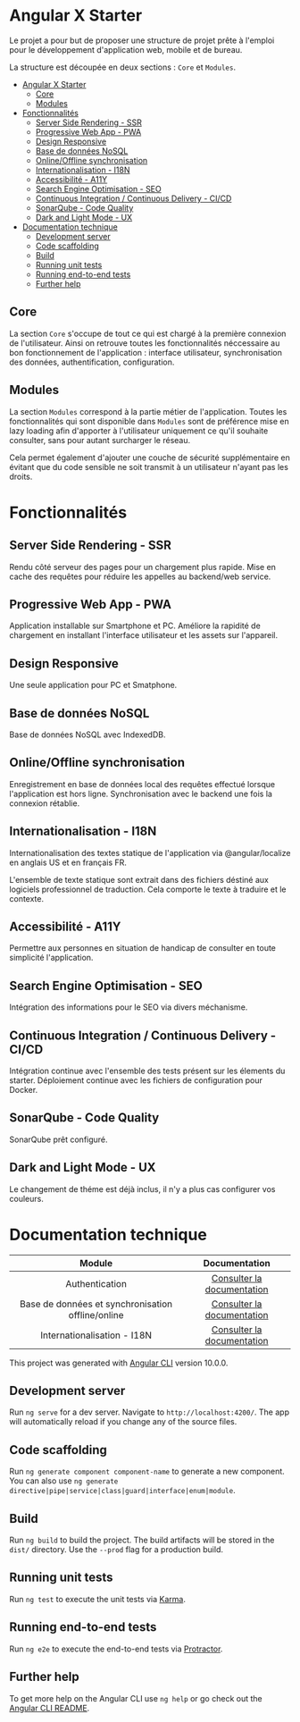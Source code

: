 # Angular X Starter

Le projet a pour but de proposer une structure de projet prête à l'emploi pour le développement d'application web, mobile et de bureau.

La structure est découpée en deux sections : `Core` et `Modules`.

- [Angular X Starter](#angular-x-starter)
  - [Core](#core)
  - [Modules](#modules)
- [Fonctionnalités](#fonctionnalités)
  - [Server Side Rendering - SSR](#server-side-rendering---ssr)
  - [Progressive Web App - PWA](#progressive-web-app---pwa)
  - [Design Responsive](#design-responsive)
  - [Base de données NoSQL](#base-de-données-nosql)
  - [Online/Offline synchronisation](#onlineoffline-synchronisation)
  - [Internationalisation - I18N](#internationalisation---i18n)
  - [Accessibilité - A11Y](#accessibilité---a11y)
  - [Search Engine Optimisation - SEO](#search-engine-optimisation---seo)
  - [Continuous Integration / Continuous Delivery - CI/CD](#continuous-integration--continuous-delivery---cicd)
  - [SonarQube - Code Quality](#sonarqube---code-quality)
  - [Dark and Light Mode - UX](#dark-and-light-mode---ux)
- [Documentation technique](#documentation-technique)
  - [Development server](#development-server)
  - [Code scaffolding](#code-scaffolding)
  - [Build](#build)
  - [Running unit tests](#running-unit-tests)
  - [Running end-to-end tests](#running-end-to-end-tests)
  - [Further help](#further-help)


## Core

La section `Core` s'occupe de tout ce qui est chargé à la première connexion de l'utilisateur. Ainsi on retrouve toutes les fonctionnalités néccessaire au bon fonctionnement de l'application : interface utilisateur, synchronisation des données, authentification, configuration.

## Modules

La section `Modules` correspond à la partie métier de l'application. Toutes les fonctionnalités qui sont disponible dans `Modules` sont de préférence mise en lazy loading afin d'apporter à l'utilisateur uniquement ce qu'il souhaite consulter, sans pour autant surcharger le réseau. 

Cela permet également d'ajouter une couche de sécurité supplémentaire en évitant que du code sensible ne soit transmit à un utilisateur n'ayant pas les droits.

# Fonctionnalités

## Server Side Rendering - SSR

Rendu côté serveur des pages pour un chargement plus rapide.
Mise en cache des requêtes pour réduire les appelles au backend/web service.


## Progressive Web App - PWA

Application installable sur Smartphone et PC.
Améliore la rapidité de chargement en installant l'interface utilisateur et les assets sur l'appareil.


## Design Responsive

Une seule application pour PC et Smatphone.


## Base de données NoSQL

Base de données NoSQL avec IndexedDB.


## Online/Offline synchronisation

Enregistrement en base de données local des requêtes effectué lorsque l'application est hors ligne.
Synchronisation avec le backend une fois la connexion rétablie.


## Internationalisation - I18N

Internationalisation des textes statique de l'application via @angular/localize en anglais US et en français FR.

L'ensemble de texte statique sont extrait dans des fichiers déstiné aux logiciels professionnel de traduction.
Cela comporte le texte à traduire et le contexte.


## Accessibilité - A11Y

Permettre aux personnes en situation de handicap de consulter en toute simplicité l'application.


## Search Engine Optimisation - SEO

Intégration des informations pour le SEO via divers méchanisme.


## Continuous Integration / Continuous Delivery - CI/CD

Intégration continue avec l'ensemble des tests présent sur les élements du starter.
Déploiement continue avec les fichiers de configuration pour Docker.


## SonarQube - Code Quality

SonarQube prêt configuré.


## Dark and Light Mode - UX

Le changement de théme est déjà inclus, il n'y a plus cas configurer vos couleurs.


# Documentation technique

|                      Module                       |                       Documentation                       |
| :-----------------------------------------------: | :-------------------------------------------------------: |
|                  Authentication                   | [Consulter la documentation](src/app/core/auth/README.md) |
| Base de données et synchronisation offline/online |  [Consulter la documentation](src/app/core/database/README.md)   |
|            Internationalisation - I18N            |  [Consulter la documentation](/INTERNATIONALIZATION.md)   |



This project was generated with [Angular CLI](https://github.com/angular/angular-cli) version 10.0.0.

## Development server

Run `ng serve` for a dev server. Navigate to `http://localhost:4200/`. The app will automatically reload if you change any of the source files.

## Code scaffolding

Run `ng generate component component-name` to generate a new component. You can also use `ng generate directive|pipe|service|class|guard|interface|enum|module`.

## Build

Run `ng build` to build the project. The build artifacts will be stored in the `dist/` directory. Use the `--prod` flag for a production build.

## Running unit tests

Run `ng test` to execute the unit tests via [Karma](https://karma-runner.github.io).

## Running end-to-end tests

Run `ng e2e` to execute the end-to-end tests via [Protractor](http://www.protractortest.org/).

## Further help

To get more help on the Angular CLI use `ng help` or go check out the [Angular CLI README](https://github.com/angular/angular-cli/blob/master/README.md).
